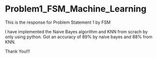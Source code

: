# Problem1_FSM_Machine_Learning
This is the response for Problem Statement 1 by FSM 

I have implemented the Naive Bayes algorithm and KNN from scrach by only using python. Got an accuracy of 89% by naive bayes and 88% from KNN.

Thank You!!!

